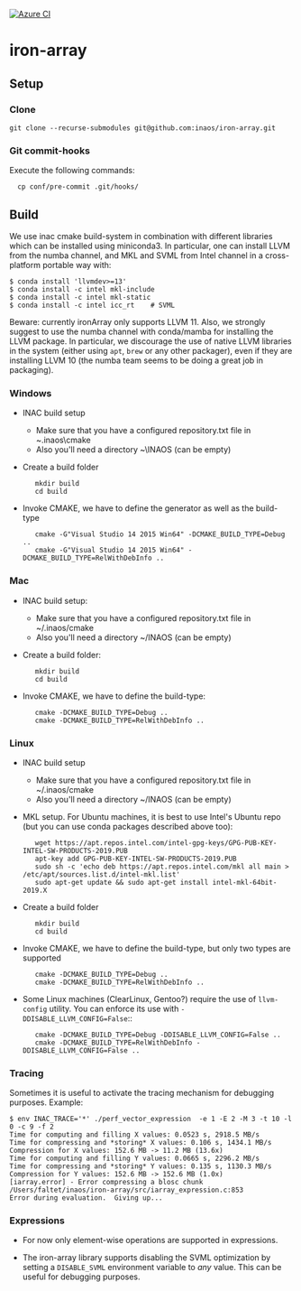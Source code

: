 [![Azure CI](https://inaos.visualstudio.com/iron-array/_apis/build/status/inaos.iron-array?branchName=develop)](https://inaos.visualstudio.com/iron-array/_build/latest?definitionId=6&branchName=develop)

# iron-array

## Setup

### Clone

    git clone --recurse-submodules git@github.com:inaos/iron-array.git

### Git commit-hooks

Execute the following commands:

      cp conf/pre-commit .git/hooks/


## Build

We use inac cmake build-system in combination with different libraries which can be installed using
miniconda3.  In particular, one can install LLVM from the numba channel, and MKL and SVML from Intel
channel in a cross-platform portable way with:

    $ conda install 'llvmdev>=13'
    $ conda install -c intel mkl-include
    $ conda install -c intel mkl-static
    $ conda install -c intel icc_rt    # SVML

Beware: currently ironArray only supports LLVM 11.  Also, we strongly suggest to use the numba
channel with conda/mamba for installing the LLVM package.   In particular, we discourage the use
of native LLVM libraries in the system (either using `apt`, `brew` or any other packager), even
if they are installing LLVM 10 (the numba team seems to be doing a great job in packaging).

### Windows

* INAC build setup
    * Make sure that you have a configured repository.txt file in ~\.inaos\cmake
    * Also you'll need a directory ~\INAOS (can be empty)

* Create a build folder

         mkdir build
         cd build

* Invoke CMAKE, we have to define the generator as well as the build-type

         cmake -G"Visual Studio 14 2015 Win64" -DCMAKE_BUILD_TYPE=Debug ..
         cmake -G"Visual Studio 14 2015 Win64" -DCMAKE_BUILD_TYPE=RelWithDebInfo ..

### Mac

* INAC build setup:
    * Make sure that you have a configured repository.txt file in ~/.inaos/cmake
    * Also you'll need a directory ~/INAOS (can be empty)

* Create a build folder:

         mkdir build
         cd build

* Invoke CMAKE, we have to define the build-type:

         cmake -DCMAKE_BUILD_TYPE=Debug ..
         cmake -DCMAKE_BUILD_TYPE=RelWithDebInfo ..


### Linux

* INAC build setup
    * Make sure that you have a configured repository.txt file in ~/.inaos/cmake
    * Also you'll need a directory ~/INAOS (can be empty)
    
* MKL setup.  For Ubuntu machines, it is best to use Intel's Ubuntu repo (but you can
 use conda packages described above too):

         wget https://apt.repos.intel.com/intel-gpg-keys/GPG-PUB-KEY-INTEL-SW-PRODUCTS-2019.PUB
         apt-key add GPG-PUB-KEY-INTEL-SW-PRODUCTS-2019.PUB
         sudo sh -c 'echo deb https://apt.repos.intel.com/mkl all main > /etc/apt/sources.list.d/intel-mkl.list'
         sudo apt-get update && sudo apt-get install intel-mkl-64bit-2019.X

* Create a build folder

         mkdir build
         cd build

* Invoke CMAKE, we have to define the build-type, but only two types are supported

         cmake -DCMAKE_BUILD_TYPE=Debug ..
         cmake -DCMAKE_BUILD_TYPE=RelWithDebInfo ..

* Some Linux machines (ClearLinux, Gentoo?) require the use of `llvm-config` utility.  You can enforce its use with `-DDISABLE_LLVM_CONFIG=False`::

         cmake -DCMAKE_BUILD_TYPE=Debug -DDISABLE_LLVM_CONFIG=False ..
         cmake -DCMAKE_BUILD_TYPE=RelWithDebInfo -DDISABLE_LLVM_CONFIG=False ..

### Tracing

Sometimes it is useful to activate the tracing mechanism for debugging purposes.  Example:

```
$ env INAC_TRACE='*' ./perf_vector_expression  -e 1 -E 2 -M 3 -t 10 -l 0 -c 9 -f 2
Time for computing and filling X values: 0.0523 s, 2918.5 MB/s
Time for compressing and *storing* X values: 0.106 s, 1434.1 MB/s
Compression for X values: 152.6 MB -> 11.2 MB (13.6x)
Time for computing and filling Y values: 0.0665 s, 2296.2 MB/s
Time for compressing and *storing* Y values: 0.135 s, 1130.3 MB/s
Compression for Y values: 152.6 MB -> 152.6 MB (1.0x)
[iarray.error] - Error compressing a blosc chunk /Users/faltet/inaos/iron-array/src/iarray_expression.c:853
Error during evaluation.  Giving up...
```

### Expressions

* For now only element-wise operations are supported in expressions.

* The iron-array library supports disabling the SVML optimization by setting a `DISABLE_SVML` environment variable to *any* value.  This can be useful for debugging purposes.

